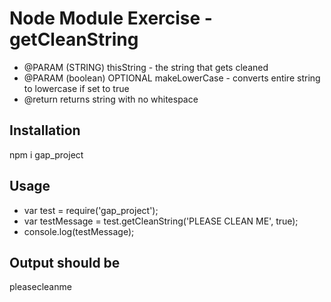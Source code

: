 
# Node Module Exercise - getCleanString
 
   * @PARAM (STRING) thisString - the string that gets cleaned
   * @PARAM (boolean) OPTIONAL makeLowerCase - converts entire string to lowercase if set to true
   * @return returns string with no whitespace


## Installation
npm i gap_project

## Usage
 * var test = require('gap_project');
 * var testMessage = test.getCleanString('PLEASE CLEAN ME', true);
 * console.log(testMessage);
  
  
## Output should be 
pleasecleanme
